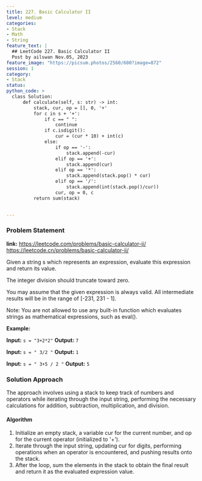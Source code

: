 ```yaml
---
title: 227. Basic Calculator II
level: medium
categories:
- Stack
- Math
- String
feature_text: |
  ## LeetCode 227. Basic Calculator II
  Post by ailswan Nov.05, 2023
feature_image: "https://picsum.photos/2560/600?image=872"
session: 1
category:
- Stack
status: 
python_code: >
  class Solution:
      def calculate(self, s: str) -> int:
          stack, cur, op = [], 0, '+'
          for c in s + '+':
              if c == " ":
                  continue
              if c.isdigit():
                  cur = (cur * 10) + int(c)
              else:
                  if op == '-':
                      stack.append(-cur)
                  elif op == '+':
                      stack.append(cur)
                  elif op == '*':
                      stack.append(stack.pop() * cur)
                  elif op == '/':
                      stack.append(int(stack.pop()/cur))
                  cur, op = 0, c
          return sum(stack)

   
---
```


### Problem Statement
**link:**
https://leetcode.com/problems/basic-calculator-ii/
https://leetcode.cn/problems/basic-calculator-ii/
 
Given a string s which represents an expression, evaluate this expression and return its value. 

The integer division should truncate toward zero.

You may assume that the given expression is always valid. All intermediate results will be in the range of [-231, 231 - 1].

Note: You are not allowed to use any built-in function which evaluates strings as mathematical expressions, such as eval().


**Example:**

**Input:** `s = "3+2*2"`
**Output:** `7`
 
**Input:** `s = " 3/2 "`
**Output:** `1`
 
**Input:** `s = " 3+5 / 2 "`
**Output:** `5`

### Solution Approach
The approach involves using a stack to keep track of numbers and operators while iterating through the input string, performing the necessary calculations for addition, subtraction, multiplication, and division.

#### Algorithm
1. Initialize an empty stack, a variable cur for the current number, and op for the current operator (initialized to '+').
2. Iterate through the input string, updating cur for digits, performing operations when an operator is encountered, and pushing results onto the stack.
3. After the loop, sum the elements in the stack to obtain the final result and return it as the evaluated expression value.